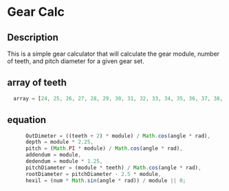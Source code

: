 # Gear Calc 

## Description
This is a simple gear calculator that will calculate the gear module, number of teeth, and pitch diameter for a given gear set.

## array of teeth
```javascript
  array = [24, 25, 26, 27, 28, 29, 30, 31, 32, 33, 34, 35, 36, 37, 38, 39, 40, 41, 42, 43, 44, 45, 46, 47, 48, 49, 50, 51, 52, 53, 54, 55, 56, 57, 58, 59, 60, 61, 62, 63, 64, 65, 66, 67, 68, 69, 70, 71, 72, 73, 74, 75, 76, 77, 78, 79, 80, 81, 82, 83, 84, 85, 86, 87, 88, 89, 90, 91, 92, 93, 94, 95, 96, 97, 98, 99, 100];
```
## equation
```javascript
      OutDimeter = ((teeth + 2) * module) / Math.cos(angle * rad),
      depth = module * 2.25,
      pitch = (Math.PI * module) / Math.cos(angle * rad),
      addendum = module,
      dedendum = module * 1.25,
      pitchDiameter = (module * teeth) / Math.cos(angle * rad),
      rootDiameter = pitchDiameter - 2.5 * module,
      hexil = (num * Math.sin(angle * rad)) / module || 0;
```